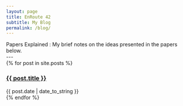 ```yaml
---
layout: page
title: EnRoute 42
subtitle: My Blog
permalink: /blog/
---
```


<div class="pretty-links">
<div class="lead lead-about"> Papers Explained : My brief notes on the ideas presented in the papers below.
</div>
---

<div class="posts">
{% for post in site.posts %}
<div class="post">
<h3 class="post-title-list"> <a href="{{ post.url }}">{{ post.title }}</a></h3>
<span class="post-date">{{ post.date | date_to_string }}</span>

</div>
{% endfor %}
</div>
</div>

